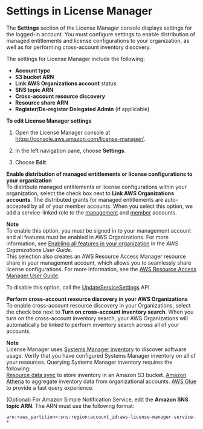 # Settings in License Manager<a name="settings"></a>

The **Settings** section of the License Manager console displays settings for the logged\-in account\. You must configure settings to enable distribution of managed entitlements and license configurations to your organization, as well as for performing cross\-account inventory discovery\.

The settings for License Manager include the following:
+ **Account type**
+ **S3 bucket ARN**
+ **Link AWS Organizations account** status
+ **SNS topic ARN**
+ **Cross\-account resource discovery**
+ **Resource share ARN**
+ **Register/De\-register Delegated Admin** \(if applicable\)

**To edit License Manager settings**

1. Open the License Manager console at [https://console\.aws\.amazon\.com/license\-manager/](https://console.aws.amazon.com/license-manager/)\.

1. In the left navigation pane, choose **Settings**\.

1. Choose **Edit**\.

**Enable distribution of managed entitlements or license configurations to your organization**  
To distribute managed entitlements or license configurations within your organization, select the check box next to **Link AWS Organizations accounts**\. The distributed grants for managed entitlements are auto\-accepted by all of your member accounts\. When you select this option, we add a service\-linked role to the [ management](management-role.md) and [member](member-role.md) accounts\.

**Note**  
To enable this option, you must be signed in to your management account and all features must be enabled in AWS Organizations\. For more information, see [Enabling all features in your organization](https://docs.aws.amazon.com/organizations/latest/userguide/orgs_manage_org_support-all-features.html) in the *AWS Organizations User Guide*\.  
 This selection also creates an AWS Resource Access Manager resource share in your management account, which allows you to seamlessly share license configurations\. For more information, see the [AWS Resource Access Manager User Guide](https://docs.aws.amazon.com/ram/latest/userguide)\. 

To disable this option, call the [UpdateServiceSettings](https://docs.aws.amazon.com/license-manager/latest/APIReference/API_UpdateServiceSettings.html) API\. 

**Perform cross\-account resource discovery in your AWS Organizations**  
To enable cross\-account resource discovery in your Organizations, select the check box next to **Turn on cross\-account inventory search**\. When you turn on the cross\-account inventory search, your AWS Organizations will automatically be linked to perform inventory search across all of your accounts\. 

**Note**  
License Manager uses [Systems Manager inventory](https://docs.aws.amazon.com/systems-manager/latest/userguide/systems-manager-inventory.html) to discover software usage\. Verify that you have configured Systems Manager inventory on all of your resources\. Querying Systems Manager inventory requires the following:  
[Resource data sync](https://docs.aws.amazon.com/systems-manager/latest/userguide/sysman-inventory-datasync.html) to store inventory in an Amazon S3 bucket\.
[Amazon Athena](https://docs.aws.amazon.com/athena/latest/ug/what-is.html) to aggregate inventory data from organizational accounts\.
[AWS Glue](https://docs.aws.amazon.com/glue) to provide a fast query experience\.

 \(Optional\) For Amazon Simple Notification Service, edit the **Amazon SNS topic ARN**\. The ARN must use the following format:

`arn:<aws_partition>:sns:region:account_id:aws-license-manager-service-*`